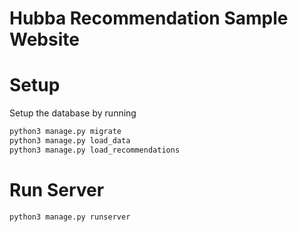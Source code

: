 # Hubba Recommendation Sample Website

# Setup
Setup the database by running

```bash
python3 manage.py migrate
python3 manage.py load_data
python3 manage.py load_recommendations
```
# Run Server

```bash
python3 manage.py runserver
```
